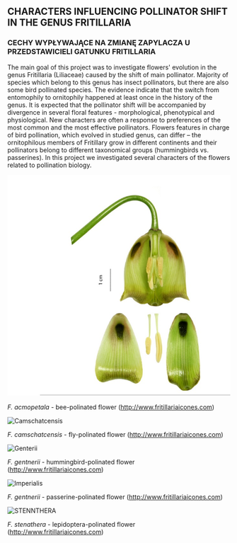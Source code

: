 

## CHARACTERS INFLUENCING POLLINATOR SHIFT IN THE GENUS FRITILLARIA

### CECHY WYPŁYWAJĄCE NA ZMIANĘ ZAPYLACZA U PRZEDSTAWICIELI GATUNKU FRITILLARIA

The main goal of this project was to investigate flowers' evolution in the genus Fritillaria (Liliaceae) caused by the shift of main pollinator. Majority of species which belong to this genus has insect pollinators, but there are also some bird pollinated species. The evidence indicate that the switch from entomophily to ornitophily happened at least once in the history of the genus. It is expected that the pollinator shift will be accompanied by divergence in several floral
features - morphological, phenotypical and physiological. New characters are often a response to preferences of the most common and the most effective pollinators. Flowers features in charge of bird pollination, which evolved in studied genus, can differ – the ornitophilous members of Fritillary grow in different continents and their pollinators belong to different taxonomical groups (hummingbirds vs. passerines). In this project we investigated  several characters of the flowers related to pollination biology.


![Acmopetala](https://github.com/AgataRoguz/projekty_uw/blob/master/grafika/acmopetala%20bee.jpg)

*F. acmopetala* - bee-polinated flower (http://www.fritillariaicones.com)

![Camschatcensis](../master/grafika/camtch%20-%20fly.jpg)

*F. camschatcensis* - fly-polinated flower (http://www.fritillariaicones.com)

![Genterii](../master/grafika/gentrnerii%20-%20hummmingbird.jpg)

*F. gentnerii* - hummingbird-polinated flower (http://www.fritillariaicones.com)

![Imperialis](../master/grafika/imperialis%20-%20passerine.jpg)

*F. gentnerii* - passerine-polinated flower (http://www.fritillariaicones.com)

![STENNTHERA](../master/grafika/stenanthera%20-%20lep.jpg)

*F. stenathera* - lepidoptera-polinated flower (http://www.fritillariaicones.com)


